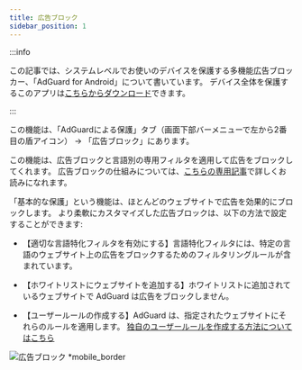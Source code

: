 ```yaml
---
title: 広告ブロック
sidebar_position: 1
---
```


:::info

この記事では、システムレベルでお使いのデバイスを保護する多機能広告ブロッカー、「AdGuard for Android」について書いています。 デバイス全体を保護するこのアプリは[こちらからダウンロード](https://agrd.io/download-kb-adblock)できます。

:::

この機能は、「AdGuardによる保護」タブ（画面下部バーメニューで左から2番目の盾アイコン） → 「広告ブロック」にあります。

この機能は、広告ブロックと言語別の専用フィルタを適用して広告をブロックしてくれます。 広告ブロックの仕組みについては、[こちらの専用記事](/general/ad-filtering/how-ad-blocking-works)で詳しくお読みになれます。

「基本的な保護」という機能は、ほとんどのウェブサイトで広告を効果的にブロックします。 より柔軟にカスタマイズした広告ブロックは、以下の方法で設定することができます:

- 【適切な言語特化フィルタを有効にする】言語特化フィルタには、特定の言語のウェブサイト上の広告をブロックするためのフィルタリングルールが含まれています。

- 【ホワイトリストにウェブサイトを追加する】ホワイトリストに追加されているウェブサイトで AdGuard は広告をブロックしません。

- 【ユーザールールの作成する】AdGuard は、指定されたウェブサイトにそれらのルールを適用します。 [独自のユーザールールを作成する方法についてはこちら](/general/ad-filtering/create-own-filters)

![広告ブロック \*mobile\_border](https://cdn.adtidy.org/blog/new/g7tbpScreenshot_20230621-163650_AdGuard.jpg)
